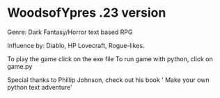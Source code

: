 # WoodsofYpres .23 version 

Genre: Dark Fantasy/Horror text based RPG

Influence by: Diablo, HP Lovecraft, Rogue-likes.

To play the game click on the exe file 
To run game with python, click on game.py 


Special thanks to Phillip Johnson, check out his book  ' Make your own python text adventure' 

 


